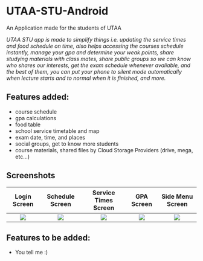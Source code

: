 # UTAA-STU-Android
An Application made for the students of UTAA

*UTAA STU app is made to simplify things i.e. updating the service times and food schedule on time, also helps accessing the courses schedule instantly, manage your gpa and determine your weak points, share studying materials with class mates, share public groups so we can know who shares our interests, get the exam schedule whenever avaliable, and the best of them, you can put your phone to silent mode automatically when lecture starts and to normal when it is finished, and more.*

## Features added:

* course schedule 
* gpa calculations
* food table
* school service timetable and map
* exam date, time, and places
* social groups, get to know more students
* course materials, shared files by Cloud Storage Providers (drive, mega, etc...)

## Screenshots

Login Screen             |  Schedule Screen           |  Service Times Screen           |  GPA Screen           |  Side Menu Screen
:-------------------------:|:-------------------------:|:-------------------------:|:-------------------------:|:-------------------------:
![](https://github.com/AbdulmalekShefat/UTAA-STU-Android-MAC/blob/master/screenshots/1.png)  | ![](https://github.com/AbdulmalekShefat/UTAA-STU-Android-MAC/blob/master/screenshots/2.png)  | ![](https://github.com/AbdulmalekShefat/UTAA-STU-Android-MAC/blob/master/screenshots/3.png)  | ![](https://github.com/AbdulmalekShefat/UTAA-STU-Android-MAC/blob/master/screenshots/4.png)  | ![](https://github.com/AbdulmalekShefat/UTAA-STU-Android-MAC/blob/master/screenshots/5.png)  |

## Features to be added:

* You tell me :)
